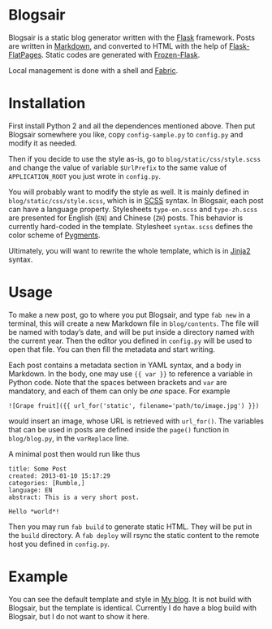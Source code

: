 # Blogsair

Blogsair is a static blog generator written with the
[Flask](http://flask.pocoo.org/) framework.  Posts are written in
[Markdown](http://daringfireball.net/projects/markdown/), and
converted to HTML with the help of
[Flask-FlatPages](http://packages.python.org/Flask-FlatPages/).
Static codes are generated with
[Frozen-Flask](http://packages.python.org/Frozen-Flask/).

Local management is done with a shell and
[Fabric](http://fabfile.org/).

# Installation

First install Python 2 and all the dependences mentioned above.  Then
put Blogsair somewhere you like, copy ``config-sample.py`` to
``config.py`` and modify it as needed.

Then if you decide to use the style as-is, go to
``blog/static/css/style.scss`` and change the value of variable
``$UrlPrefix`` to the same value of ``APPLICATION_ROOT`` you just
wrote in ``config.py``.

You will probably want to modify the style as well.  It is mainly
defined in ``blog/static/css/style.scss``, which is in
[SCSS](http://sass-lang.com/) syntax.  In Blogsair, each post can have
a language property.  Stylesheets ``type-en.scss`` and
``type-zh.scss`` are presented for English (``EN``) and Chinese
(``ZH``) posts.  This behavior is currently hard-coded in the
template.  Stylesheet ``syntax.scss`` defines the color scheme of
[Pygments](http://pygments.org/).

Ultimately, you will want to rewrite the whole template, which is in
[Jinja2](http://jinja.pocoo.org/) syntax.

# Usage

To make a new post, go to where you put Blogsair, and type ``fab new``
in a terminal, this will create a new Markdown file in
``blog/contents``.  The file will be named with today’s date, and will
be put inside a directory named with the current year.  Then the
editor you defined in ``config.py`` will be used to open that file.
You can then fill the metadata and start writing.

Each post contains a metadata section in YAML syntax, and a body in
Markdown.  In the body, one may use ``{{ var }}`` to reference a
variable in Python code.  Note that the spaces between brackets and
``var`` are mandatory, and each of them can only be *one* space.  For
example

    ![Grape fruit]({{ url_for('static', filename='path/to/image.jpg') }})

would insert an image, whose URL is retrieved with ``url_for()``.  The
variables that can be used in posts are defined inside the ``page()``
function in ``blog/blog.py``, in the ``varReplace`` line.

A minimal post then would run like thus

    title: Some Post
    created: 2013-01-10 15:17:29
    categories: [Rumble,]
    language: EN
    abstract: This is a very short post.
       
    Hello *world*!

Then you may run ``fab build`` to generate static HTML.  They will be
put in the ``build`` directory.  A ``fab deploy`` will rsync the
static content to the remote host you defined in ``config.py``.

# Example

You can see the default template and style in
[My blog](http://darksair.org/blog/).  It is not build with Blogsair,
but the template is identical.  Currently I do have a blog build with
Blogsair, but I do not want to show it here.
